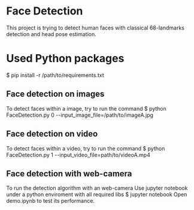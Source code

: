 # Face Detection
This project is trying to detect human faces with classical 68-landmarks detection and head pose estimation.

# Used Python packages
$ pip install -r /path/to/requirements.txt

## Face detection on images
To detect faces within a image, try to run the command
$ python FaceDetection.py 0 --input_image_file=/path/to/imageA.jpg

## Face detection on video
To detect faces within a video, try to run the command
$ python FaceDetection.py 1 --input_video_file=path/to/videoA.mp4

## Face detection with web-camera
To run the detection algorithm with an web-camera
Use jupyter notebook under a python enviroment with all required libs
$ jupyter notebook
Open demo.ipynb to test its performance. 


